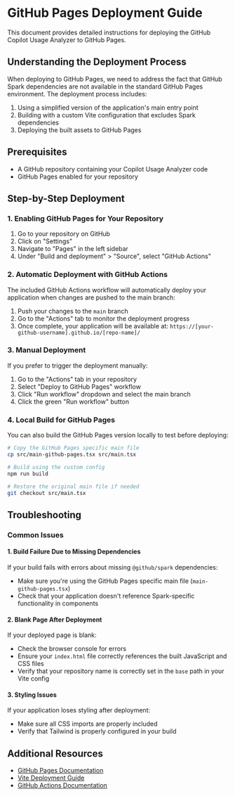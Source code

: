 # GitHub Pages Deployment Guide

This document provides detailed instructions for deploying the GitHub Copilot Usage Analyzer to GitHub Pages.

## Understanding the Deployment Process

When deploying to GitHub Pages, we need to address the fact that GitHub Spark dependencies are not available in the standard GitHub Pages environment. The deployment process includes:

1. Using a simplified version of the application's main entry point
2. Building with a custom Vite configuration that excludes Spark dependencies
3. Deploying the built assets to GitHub Pages

## Prerequisites

- A GitHub repository containing your Copilot Usage Analyzer code
- GitHub Pages enabled for your repository

## Step-by-Step Deployment

### 1. Enabling GitHub Pages for Your Repository

1. Go to your repository on GitHub
2. Click on "Settings"
3. Navigate to "Pages" in the left sidebar
4. Under "Build and deployment" > "Source", select "GitHub Actions"

### 2. Automatic Deployment with GitHub Actions

The included GitHub Actions workflow will automatically deploy your application when changes are pushed to the main branch:

1. Push your changes to the `main` branch
2. Go to the "Actions" tab to monitor the deployment progress
3. Once complete, your application will be available at: `https://[your-github-username].github.io/[repo-name]/`

### 3. Manual Deployment

If you prefer to trigger the deployment manually:

1. Go to the "Actions" tab in your repository
2. Select "Deploy to GitHub Pages" workflow
3. Click "Run workflow" dropdown and select the main branch
4. Click the green "Run workflow" button

### 4. Local Build for GitHub Pages

You can also build the GitHub Pages version locally to test before deploying:

```bash
# Copy the GitHub Pages specific main file
cp src/main-github-pages.tsx src/main.tsx

# Build using the custom config
npm run build

# Restore the original main file if needed
git checkout src/main.tsx
```

## Troubleshooting

### Common Issues

#### 1. Build Failure Due to Missing Dependencies

If your build fails with errors about missing `@github/spark` dependencies:

- Make sure you're using the GitHub Pages specific main file (`main-github-pages.tsx`)
- Check that your application doesn't reference Spark-specific functionality in components

#### 2. Blank Page After Deployment

If your deployed page is blank:

- Check the browser console for errors
- Ensure your `index.html` file correctly references the built JavaScript and CSS files
- Verify that your repository name is correctly set in the `base` path in your Vite config

#### 3. Styling Issues

If your application loses styling after deployment:

- Make sure all CSS imports are properly included
- Verify that Tailwind is properly configured in your build

## Additional Resources

- [GitHub Pages Documentation](https://docs.github.com/en/pages)
- [Vite Deployment Guide](https://vitejs.dev/guide/static-deploy.html#github-pages)
- [GitHub Actions Documentation](https://docs.github.com/en/actions)
